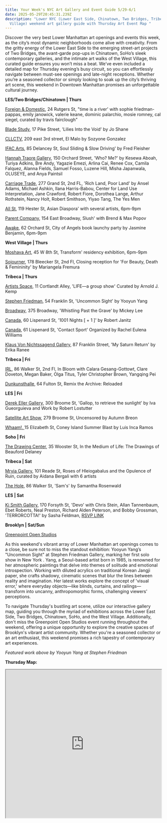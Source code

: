 ```yaml
---
title: Your Week's NYC Art Gallery and Event Guide 5/29-6/1
date: 2025-05-29T20:45:31.239Z
description: "Lower NYC (Lower East Side, Chinatown, Two Bridges, Tribeca, West
  Village) weekend art gallery guide with Thursday Art Event Map "
---
```

Discover the very best Lower Manhattan art openings and events this week, as the city’s most dynamic neighborhoods come alive with creativity. From the gritty energy of the Lower East Side to the emerging street-art projects of Two Bridges, the avant-garde pop-ups in Chinatown, SoHo’s sleek contemporary galleries, and the intimate art walks of the West Village, this curated guide ensures you won’t miss a beat. We’ve even included a detailed map for Thursday evening’s busy circuit, so you can effortlessly navigate between must-see openings and late-night receptions. Whether you’re a seasoned collector or simply looking to soak up the city’s thriving art scene, this weekend in Downtown Manhattan promises an unforgettable cultural journey.

**L﻿ES/Two Bridges/Chinatown | Thurs**

[Foreign & Domestic](https://foreigndomestic.io/), 24 Rutgers St, "time is a river' with sophie friedman-pappas, emily janowick, valerie keane, dominic palarchio, mosie romney, cal siegel, curated by travis fairclough"

[Blade Study](https://www.bladestudy.net/exhibitions), 17 Pike Street, 'Lilies Into the Void' by Jo Shane

[CLLCTV](https://www.instagram.com/cllctv.nyc), 209 east 3rd street, El Malo by Sozyone Gonzalez

[IFAC Arts](http://www.instagram.com/ifacarts), 85 Delancey St, Soul Sliding & Slow Driving' by Fred Fleisher

[Hannah Traore Gallery](https://hannahtraoregallery.com/exhibition/who-me/), 150 Orchard Street, 'Who? Me?' by Kesewa Aboah, Turiya Adkins, Bre Andy, Yagazie Emezi, Arlina Cai, Renee Cox, Camila Falquez, Alanna Fields, Samuel Fosso, Luzene Hill, Misha Japanwala, OLUSEYE, and Anya Paintsil

[Carriage Trade](https://www.carriagetrade.org/rich-land-poor-land), 277 Grand St, 2nd FL, 'Rich Land, Poor Land' by Ansel Adams, Michael Ashkin, Ilana Harris-Babou, Center for Land Use Interpretation, Jane Crawford, Robert Fiore, Dorothea Lange, Arthur Rothstein, Nancy Holt, Robert Smithson, Yiyao Tang, The Yes Men

[All St](https://allstnyc.com/), 119 Hester St, Asian Diaspora' with several artists, 6pm-9pm

[Parent Company](https://www.instagram.com/parent.company.gallery), 154 East Broadway, Slush' with Brend & Max Popov

[Awake](https://www.instagram.com/awakenewyorkclothing), 62 Orchard St, City of Angels book launchy party by Jasmine Benjamin, 6pm-9pm

**W﻿est Village | Thurs**

[Moshava Art](https://www.instagram.com/moshava.art), 45 W 8th St, Transform' residency exhibition, 6pm-9pm

[Sojourner](https://www.instagram.com/sojourner_gallery), 178 Bleecker St, 2nd Fl, Closing reception for 'For Beauty, Death & Femininity' by Mariangela Fremura

**T﻿ribeca | Thurs**

[Artists Space](https://artistsspace.org/exhibitions/arnold-kemp), 11 Cortlandt Alley, 'LIFE—a group show' Curated by Arnold J. Kemp

[Stephen Friedman](https://www.stephenfriedman.com/exhibitions/203-yooyun-yang-uncommon-sight-new-york-opening-on-thursday-29-may-6-8pm/), 54 Franklin St, 'Uncommon Sight' by Yooyun Yang

[Broadway](https://broadwaygallery.nyc/exhibitions/66-mickey-lee-whistling-past-the-grave/), 375 Broadway, 'Whistling Past the Grave' by Mickey Lee

[Canada](https://canadanewyork.com/exhibitions/1001-nights-1), 60 Lispenard St, '1001 Nights \[ + 1 ]' by Robert Janitz

[Canada](https://canadanewyork.com/exhibitions/contact-sport), 61 Lispenard St, 'Contact Sport' Organized by Rachel Eulena Williams

[Klaus Von Nichtssagend Gallery](https://klausgallery.com/exhibition/erika-ranee-my-saturn-return-2025-05-29/), 87 Franklin Street, 'My Saturn Return' by Erika Ranee

**T﻿ribeca | Fri**

[I﻿RL](https://www.instagram.com/irl.nyc), 86 Walker St, 2nd Fl, In Bloom with Calara Gesang-Gottowt, Clare Doveton, Megan Baker, Olga Titus, Tyler Christopher Brown, Yangqing Pei

[Dunkunsthalle](https://www.dunkunsthalle.com/), 64 Fulton St, Remix the Archive: Reloaded

**L﻿ES | Fri**

[Derek Eller Gallery](https://www.derekeller.com/), 300 Broome St, 'Gallop, to retrieve the sunlight' by Iva Gueorguieva and Work by Robert Lostutter

[Satellite Art Show](https://www.instagram.com/satelliteartshow), 279 Broome St, Uncensored by Autumn Breon

[Whaam!, ](https://www.instagram.com/whaam.whaam)15 Elizabeth St, Coney Island Summer Blast by Luis Inca Ramos

**S﻿oho | Fri**

[The Drawing Center](https://drawingcenter.org/exhibitions/beauford-delaney), 35 Wooster St, In the Medium of Life: The Drawings of Beauford Delaney

**T﻿ribeca | Sat**

[Mryia Gallery](https://www.instagram.com/mriya.gallery), 101 Reade St, Roses of Hleiogabalus and the Opulence of Ruin, curated by Aidana Bergali with 6 artists

[The Hole](http://theholenyc.com/), 86 Walker St, 'Sam's' by Samantha Rosenwald

**L﻿ES | Sat**

[Ki Smith Gallery](https://www.kismithgallery.com/), 170 Forsyth St, 'Devo' with Chris Stein, Allan Tannenbaum, Ebet Roberts, Neal Preston, Richard Alden Peterson, and Bobby Grossman, 'TERRORCOTTA!' by Sasha Feldman, [RSVP LINK](https://www.kismithgallery.com/event-details/terrorcotta-by-sasha-feldman/form) 

**B﻿rooklyn | Sat/Sun[](https://greenpointopenstudios.com/)**

[G﻿reenpoint Open Studios](https://greenpointopenstudios.com/map-guide/)

As this weekend's vibrant array of Lower Manhattan art openings comes to a close, be sure not to miss the standout exhibition: Yooyun Yang’s "Uncommon Sight" at Stephen Friedman Gallery, marking her first solo show in New York . Yang, a Seoul-based artist born in 1985, is renowned for her atmospheric paintings that delve into themes of solitude and emotional introspection. Working with diluted acrylics on traditional Korean Jangji paper, she crafts shadowy, cinematic scenes that blur the lines between reality and imagination. Her latest works explore the concept of 'visual error,' where everyday objects—like blinds, curtains, and railings—transform into uncanny, anthropomorphic forms, challenging viewers' perceptions.

To navigate Thursday's bustling art scene, utilize our interactive gallery map, guiding you through the myriad of exhibitions across the Lower East Side, Two Bridges, Chinatown, SoHo, and the West Village. Additionally, don't miss the Greenpoint Open Studios event running throughout the weekend, offering a unique opportunity to explore the creative spaces of Brooklyn's vibrant artist community. Whether you're a seasoned collector or an art enthusiast, this weekend promises a rich tapestry of contemporary art experiences.

*F﻿eatured work above by Yooyun Yang at Stephen Friedman*

**T﻿hursday Map:** 

<iframe src="https://www.google.com/maps/d/u/1/embed?mid=1BqcjYEitevfD0tn2sbwtJggvdu9fsc0&ehbc=2E312F" width="100%" height="480"></iframe>